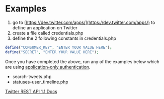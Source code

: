 Examples
========

1. go to [https://dev.twitter.com/apps/](https://dev.twitter.com/apps/) to define an application on Twitter
2. create a file called credentials.php
3. define the 2 following constants in credentials.php

```php
define("CONSUMER_KEY", "ENTER YOUR VALUE HERE");
define("SECRET", "ENTER YOUR VALUE HERE");
```

Once you have completed the above, run any of the examples below which are using [application-only authentication](https://dev.twitter.com/docs/auth/application-only-auth).

* search-tweets.php
* statuses-user_timeline.php

[Twitter REST API 1.1 Docs](https://dev.twitter.com/docs/api/1.1)



